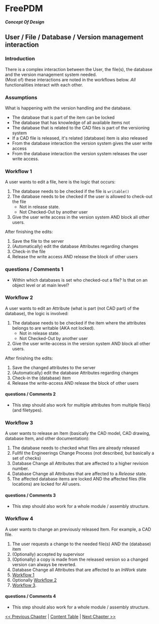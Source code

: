 # FreePDM
***Concept Of Design***


## User / File / Database / Version management interaction 

### Introduction

There is a complex interaction between the User, the file(s), the database and the version management system needed.  
(Most of) these interactions are noted in the workflows below.
_All_ functionalities interact with each other.

### Assumptions

What is happening with the version handling and the database.

- The database that is part of the item can be locked
- The database that has knowledge of all available items not
- The database that is related to the CAD files is part of the versioning system
- If a CAD file is released, it's related (database) item is also released
- From the database interaction the version system gives the user write access
- From the database interaction the version system releases the user write access.

### Workflow 1  <!-- Edit a file -->

A user wants to edit a file, here is the logic that occurs: 

1. The database needs to be checked if the file is `writable()`
1. The database needs to be checked if the user is allowed to check-out the file
    * Not in release state.
    * Not Checked-Out by another user
1. Give the user write access in the version system AND block all other users.

After finishing the edits: 

1. Save the file to the server
1. (Automatically) edit the database Attributes regarding changes
1. Check-in the file
1. Release the write access AND release the block of other users

### questions / Comments 1

- Within which databases is set who checked-out a file? Is that on an object level or at main level?

### Workflow 2  <!-- Edit an Attribute -->

A user wants to edit an Attribute (what is part (not CAD part) of the database), the logic is involved: 

1. The database needs to be checked if the item where the attributes belongs to are writable (AKA not locked).
    * Not in release state.
    * Not Checked-Out by another user
1. Give the user write-access in the version system AND block all other users.

After finishing the edits: 

1. Save the changed attributes to the server
1. (Automatically) edit the database Attributes regarding changes
1. Check-in the (database) item
1. Release the write-access AND release the block of other users

#### questions / Comments 2

- This step should also work for multiple attributes from multiple file(s) (and filetypes).

### Workflow 3  <!-- Release an Item -->

A user wants to release an Item (basically the CAD model, CAD drawing, database Item, and other documentation): 

1. The database needs to checked what files are already released
1. Fullfil the Engineerings Change Process (not described, but basically a set of checks)
3. Database Change all Attributes that are affected to a higher revision number.
4. Database Change all Attributes that are affected to a _Release_ state.
5. The affected database items are locked AND the affected files (file locations) are locked for _All_ users.

#### questions / Comments 3

- This step should also work for a whole module / assembly structure.


### Workflow 4  <!-- Change an Item -->

A user wants to change an previously released Item. For example, a CAD file.

1. The user requests a change to the needed file(s) AND the (database) item
1. (Optionally) accepted by supervisor
1. (Optionally) a copy is made from the released version so a changed version can always be reverted.
1. Database Change all Attributes that are affected to an _InWork_ state
1. [Workflow 1](#workflow-1)
1. Optionally [Workflow 2](#workflow-2)
1. [Workflow 3](#workflow-3).

#### questions / Comments 4

- This step should also work for a whole module / assembly structure.

[<< Previous Chapter](06-DbShape.md) | [Content Table](README.md) | [Next Chapter >>](08-DevelopementBuilds.md)
